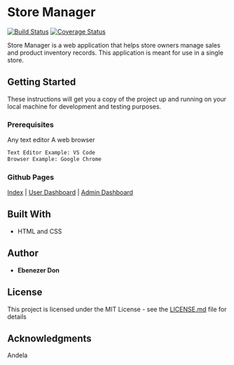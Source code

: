 # Store Manager

[![Build Status](https://travis-ci.org/ebenezerdon/Store-Manager.svg?branch=develop)](https://travis-ci.org/ebenezerdon/Store-Manager)
[![Coverage Status](https://coveralls.io/repos/github/ebenezerdon/Store-Manager/badge.svg)](https://coveralls.io/github/ebenezerdon/Store-Manager)

Store Manager is a web application that helps store owners manage sales and product inventory
records. This application is meant for use in a single store.

## Getting Started

These instructions will get you a copy of the project up and running on your local machine for development and testing purposes.

### Prerequisites

Any text editor
A web browser

```bash
Text Editor Example: VS Code
Browser Example: Google Chrome
```

### Github Pages

[Index](https://ebenezerdon.github.io/Store-Manager/UI/index.html) |
 [User Dashboard](https://ebenezerdon.github.io/Store-Manager/UI/pages/userdashboard.html) |
 [Admin Dashboard](https://ebenezerdon.github.io/Store-Manager/UI/pages/admindashboard.html)

## Built With

* HTML and CSS

## Author

* **Ebenezer Don**

## License

This project is licensed under the MIT License - see the [LICENSE.md](LICENSE.md) file for details

## Acknowledgments

Andela